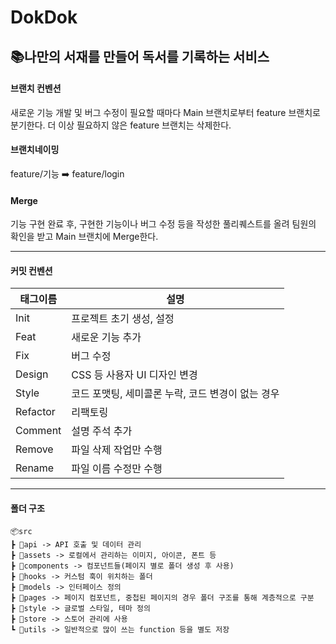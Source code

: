 # DokDok
## 📚나만의 서재를 만들어 독서를 기록하는 서비스

#### 브랜치 컨벤션 
새로운 기능 개발 및 버그 수정이 필요할 때마다 Main 브랜치로부터 feature 브랜치로 분기한다. 더 이상 필요하지 않은 feature 브랜치는 삭제한다.

#### 브랜치네이밍
feature/기능 ➡️ feature/login

#### Merge
기능 구현 완료 후, 구현한 기능이나 버그 수정 등을 작성한 풀리퀘스트를 올려 팀원의 확인을 받고 Main 브랜치에 Merge한다.

---

#### 커밋 컨벤션

| 태그이름 | 설명                         |
| -------- | ---------------------------- |
| Init     | 프로젝트 초기 생성, 설정      |
| Feat     | 새로운 기능 추가             |
| Fix      | 버그 수정                    |
| Design   | CSS 등 사용자 UI 디자인 변경 |
| Style    | 코드 포맷팅, 세미콜론 누락, 코드 변경이 없는 경우 |
| Refactor | 리팩토링                     |
| Comment  | 설명 주석 추가               |
| Remove   | 파일 삭제 작업만 수행        |
| Rename   | 파일 이름 수정만 수행        |

---

#### 폴더 구조
```
📦src
┣ 📂api -> API 호출 및 데이터 관리
┣ 📂assets -> 로컬에서 관리하는 이미지, 아이콘, 폰트 등
┣ 📂components -> 컴포넌트들(페이지 별로 폴더 생성 후 사용)
┣ 📂hooks -> 커스텀 훅이 위치하는 폴더
┣ 📂models -> 인터페이스 정의
┣ 📂pages -> 페이지 컴포넌트, 중첩된 페이지의 경우 폴더 구조를 통해 계층적으로 구분
┣ 📂style -> 글로벌 스타일, 테마 정의 
┣ 📂store -> 스토어 관리에 사용
┗ 📂utils -> 일반적으로 많이 쓰는 function 등을 별도 저장
```
